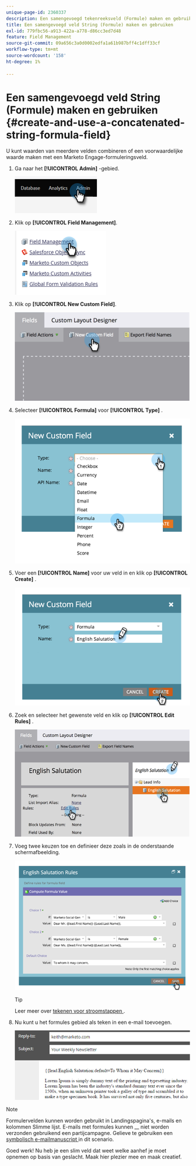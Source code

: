 ```yaml
---
unique-page-id: 2360337
description: Een samengevoegd tekenreeksveld (Formule) maken en gebruiken - Marketo Docs - Productdocumentatie
title: Een samengevoegd veld String (Formule) maken en gebruiken
exl-id: 779fbc56-a913-422a-a778-d86cc3ed7d48
feature: Field Management
source-git-commit: 09a656c3a0d0002edfa1a61b987bff4c1dff33cf
workflow-type: tm+mt
source-wordcount: '158'
ht-degree: 1%

---
```


# Een samengevoegd veld String (Formule) maken en gebruiken {#create-and-use-a-concatenated-string-formula-field}

U kunt waarden van meerdere velden combineren of een voorwaardelijke waarde maken met een Marketo Engage-formuleringsveld.

1. Ga naar het **[!UICONTROL Admin]** -gebied.

   ![](assets/create-and-use-a-concatenated-string-formula-field-1.png)

1. Klik op **[!UICONTROL Field Management]**.

   ![](assets/create-and-use-a-concatenated-string-formula-field-2.png)

1. Klik op **[!UICONTROL New Custom Field]**.

   ![](assets/create-and-use-a-concatenated-string-formula-field-3.png)

1. Selecteer **[!UICONTROL Formula]** voor **[!UICONTROL Type]** .

   ![](assets/create-and-use-a-concatenated-string-formula-field-4.png)

1. Voer een **[!UICONTROL Name]** voor uw veld in en klik op **[!UICONTROL Create]** .

   ![](assets/create-and-use-a-concatenated-string-formula-field-5.png)

1. Zoek en selecteer het gewenste veld en klik op **[!UICONTROL Edit Rules]** .

   ![](assets/create-and-use-a-concatenated-string-formula-field-6.png)

1. Voeg twee keuzen toe en definieer deze zoals in de onderstaande schermafbeelding.

   ![](assets/create-and-use-a-concatenated-string-formula-field-7.png)

   >[!TIP]
   >
   >Leer meer over [ tekenen voor stroomstappen ](/help/marketo/product-docs/core-marketo-concepts/smart-campaigns/flow-actions/use-tokens-in-flow-steps.md).

1. Nu kunt u het formules gebied als teken in een e-mail toevoegen.

   ![](assets/create-and-use-a-concatenated-string-formula-field-8.png)

>[!NOTE]
>
>Formulervelden kunnen worden gebruikt in Landingspagina&#39;s, e-mails en kolommen Slimme lijst. E-mails met formules kunnen __ niet worden verzonden gebruikend een partijcampagne. Gelieve te gebruiken een [ symbolisch e-mailmanuscript ](/help/marketo/product-docs/email-marketing/general/using-tokens/create-an-email-script-token.md) in dit scenario.

Goed werk! Nu heb je een slim veld dat weet welke aanhef je moet opnemen op basis van geslacht. Maak hier plezier mee en maak creatief.
